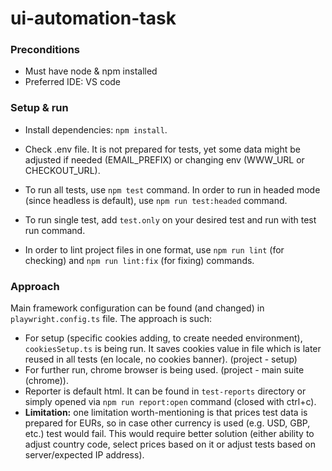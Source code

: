 # ui-automation-task

### Preconditions

* Must have node & npm installed
* Preferred IDE: VS code

### Setup & run

* Install dependencies: ``npm install``.

* Check .env file. It is not prepared for tests, yet some data might be adjusted if needed (EMAIL_PREFIX) or changing env (WWW_URL or CHECKOUT_URL).

* To run all tests, use ``npm test`` command. In order to run in headed mode (since headless is default), use ``npm run test:headed`` command.

* To run single test, add ``test.only`` on your desired test and run with test run command.

* In order to lint project files in one format, use ``npm run lint`` (for checking) and ``npm run lint:fix`` (for fixing) commands.

### Approach

Main framework configuration can be found (and changed) in ``playwright.config.ts`` file. The approach is such:
* For setup (specific cookies adding, to create needed environment), ``cookiesSetup.ts`` is being run. It saves cookies value in file which is later reused in all tests (en locale, no cookies banner). (project - setup)
* For further run, chrome browser is being used. (project - main suite (chrome)).
* Reporter is default html. It can be found in ``test-reports`` directory or simply opened via ``npm run report:open`` command (closed with ctrl+c).
* **Limitation:** one limitation worth-mentioning is that prices test data is prepared for EURs, so in case other currency is used (e.g. USD, GBP, etc.) test would fail. This would require better solution (either ability to adjust country code, select prices based on it or adjust tests based on server/expected IP address).